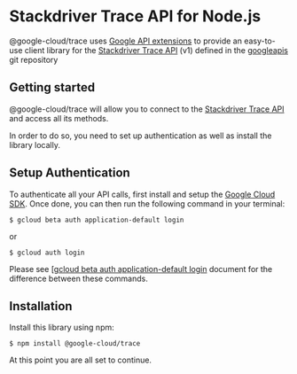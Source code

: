 Stackdriver Trace API for Node.js
=================================================

@google-cloud/trace uses [Google API extensions][google-gax] to provide an
easy-to-use client library for the [Stackdriver Trace API][] (v1) defined in the [googleapis][] git repository


[googleapis]: https://github.com/googleapis/googleapis/tree/master/google/google/devtools/cloudtrace/v1
[google-gax]: https://github.com/googleapis/gax-nodejs
[Stackdriver Trace API]: https://developers.google.com/apis-explorer/#p/cloudtrace/v1/

Getting started
---------------

@google-cloud/trace will allow you to connect to the [Stackdriver Trace API][] and access all its methods.

In order to do so, you need to set up authentication as well as install the library locally.


Setup Authentication
--------------------

To authenticate all your API calls, first install and setup the [Google Cloud SDK][].
Once done, you can then run the following command in your terminal:

    $ gcloud beta auth application-default login

or

    $ gcloud auth login

Please see [[gcloud beta auth application-default login][] document for the difference between these commands.

[Google Cloud SDK]: https://cloud.google.com/sdk/
[gcloud beta auth application-default login]: https://cloud.google.com/sdk/gcloud/reference/beta/auth/application-default/login


Installation
-------------------

Install this library using npm:

    $ npm install @google-cloud/trace

At this point you are all set to continue.
